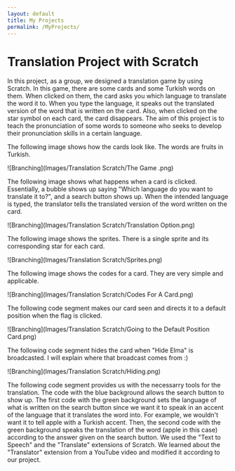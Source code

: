 ```yaml
---
layout: default
title: My Projects
permalink: /MyProjects/
---
```


# Translation Project with Scratch
In this project, as a group, we designed a translation game by using Scratch. In this game, there are some cards and some Turkish words on them. When clicked on them, the card asks you which language to translate the word it to. When you type the language, it speaks out the translated version of the word that is written on the card. Also, when clicked on the star symbol on each card, the card disappears. The aim of this project is to teach the pronunciation of some words to someone who seeks to develop their pronunciation skills in a certain language. 

The following image shows how the cards look like. The words are fruits in Turkish. 

![Branching](Images/Translation Scratch/The Game .png)

The following image shows what happens when a card is clicked. Essentially, a bubble shows up saying "Which language do you want to translate it to?", and a search button shows up. When the intended language is typed, the translator tells the translated version of the word written on the card.

![Branching](Images/Translation Scratch/Translation Option.png)

The following image shows the sprites. There is a single sprite and its corresponding star for each card. 

![Branching](Images/Translation Scratch/Sprites.png)

The following image shows the codes for a card. They are very simple and applicable.

![Branching](Images/Translation Scratch/Codes For A Card.png)

The following code segment makes our card seen and directs it to a default position when the flag is clicked.

![Branching](Images/Translation Scratch/Going to the Default Position Card.png)

The following code segment hides the card when "Hide Elma" is broadcasted. I will explain where that broadcast comes from :)

![Branching](Images/Translation Scratch/Hiding.png)

The following code segment provides us with the necessarry tools for the translation. The code with the blue background allows the search button to show up. The first code with the green background sets the language of what is written on the search button since we want it to speak in an accent of the language that it translates the word into. For example, we wouldn't want it to tell apple with a Turkish accent. Then, the second code with the green background speaks the translation of the word (apple in this case) according to the answer given on the search button. We used the "Text to Speech" and the "Translate" extensions of Scratch. We learned about the "Translator" extension from a YouTube video and modified it according to our project. 
